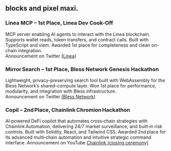 


## blocks and pixel maxi.
### Linea MCP – 1st Place, Linea Dev Cook-Off  
MCP server enabling AI agents to interact with the Linea blockchain. Supports wallet reads, token transfers, and contract calls. Built with TypeScript and viem. Awarded 1st place for completeness and clean on-chain integration.  
Announcement on Twitter [(Linea)](https://x.com/lineabuild/status/1913222836056969581?s=46&t=YFgP5zx6CiaEdna2tfclAQ)

### Mirror Search – 1st Place, Bless Network Genesis Hackathon  
Lightweight, privacy-preserving search tool built with WebAssembly for the Bless Network’s shared-compute layer. Won 1st place for performance, modularity, and integration with Bless infrastructure.   
Announcement on Twitter [(Bless Network)](https://x.com/theblessnetwork/status/1935370517336440866?s=46&t=YFgP5zx6CiaEdna2tfclAQ)


### Copil – 2nd Place, Chainlink Chromion Hackathon
AI‑powered DeFi copilot that automates cross‑chain strategies with Chainlink Automation, delivering 24/7 market surveillance, and built‑in risk controls. Built with Solidity, React, and Tailwind CSS. Awarded 2nd place for its advanced multi‑chain automation and intuitive strategic command interface.
Announcement on YouTube [Chainlink (closing ceremony)](https://www.youtube.com/live/xuGBbwtmjFc?si=NYDxVvyymxHTHtEq&t=957)
